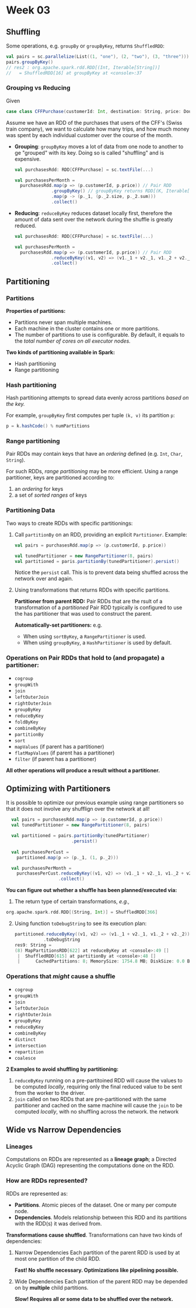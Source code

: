 # Week 03

## Shuffling

Some operations, e.g. `groupBy` or `groupByKey`, returns `ShuffledRDD`:

```scala
val pairs = sc.parallelize(List((1, "one"), (2, "two"), (3, "three")))
pairs.groupByKey()
// res2 : org.apache.spark.rdd.RDD[(Int, Iterable[String])]
//   = ShuffledRDD[16] at groupByKey at <console>:37
```

### Grouping vs Reducing

Given

```scala
case class CFFPurchase(customerId: Int, destination: String, price: Double)
```

Assume we have an RDD of the purchases that users of the CFF's (Swiss train
company), we want to calculate how many trips, and how much money was spent by
each individual customer over the course of the month.

- **Grouping**: `groupByKey` moves a lot of data from one node to another to
  ge "grouped" with its key. Doing so is called "shuffling" and is expensive.

  ```scala
  val purchasesRdd: RDD[CFFPurchase] = sc.textFile(...)

  val purchasesPerMonth =
    purchasesRdd.map(p => (p.customerId, p.price)) // Pair RDD
                .groupByKey() // groupByKey returns RDD[(K, Iterable[V])]
                .map(p -> (p._1, (p._2.size, p._2.sum)))
                .collect()
  ```

- **Reducing**: `reduceByKey` reduces dataset locally first, therefore the
  amount of data sent over the network during the shuffle is greatly reduced.

  ```scala
  val purchasesRdd: RDD[CFFPurchase] = sc.textFile(...)

  val purchasesPerMonth =
    purchasesRdd.map(p => (p.customerId, p.price)) // Pair RDD
                .reduceByKey((v1, v2) => (v1._1 + v2._1, v1._2 + v2._2))
                .collect()
  ```

## Partitioning

### Partitions

**Properties of partitions:**
- Partitions never span multiple machines.
- Each machine in the cluster contains one or more partitions.
- The number of partitions to use is configurable. By default, it equals to
  the _total number of cores on all executor nodes._

**Two kinds of partitioning available in Spark:**
- Hash partitioning
- Range partitioning

###  Hash partitioning

Hash partitioning attempts to spread data evenly across partitions _based on
the key._

For example, `groupByKey` first computes per tuple `(k, v)` its partition `p`:

```scala
p = k.hashCode() % numPartitions
```

### Range partitioning

Pair RDDs may contain keys that have an _ordering_ defined (e.g. `Int`,
`Char`, `String`).

For such RDDs, _range partitioning_ may be more efficient. Using a range
partitioner, keys are partitioned according to:
1. an _ordering_ for keys
2. a set of _sorted ranges_ of keys

### Partitioning Data

Two ways to create RDDs with specific partitionings:

1. Call `partitionBy` on an RDD, providing an explicit `Partitioner`.
   Example:
   
   ```scala
   val pairs = purchasesRdd.map(p => (p.customerId, p.price))

   val tunedPartitioner = new RangePartitioner(8, pairs)
   val partitioned = paris.partitionBy(tunedPartitioner).persist()
   ```
   
   Notice the `persist` call. This is to prevent data being shuffled across
   the network over and again.
2. Using transformations that returns RDDs with specific partitions.

   **Partitioner from parent RDD:**
   Pair RDDs that are the rsult of a transformation of a _partitioned_ Pair
   RDD typically is configured to use the has partitioner that was used to
   construct the parent.

   **Automatically-set partitioners:**
   e.g.
   - When using `sortByKey`, a `RangePartitioner` is used.
   - When using `groupByKey`, a `HashPartitioner` is used by default.

### Operations on Pair RDDs that hold to (and propagate) a partitioner:

- `cogroup`
- `groupWith`
- `join`
- `leftOuterJoin`
- `rightOuterJoin`
- `groupByKey`
- `reduceByKey`
- `foldByKey`
- `combineByKey`
- `partitionBy`
- `sort`
- `mapValues` (if parent has a partitioner)
- `flatMapValues` (if parent has a partitioner)
- `filter` (if parent has a partitioner)

**All other operations will produce a result without a partitioner.**

## Optimizing with Partitioners

It is possible to optimize our previous example using range partitioners so
that it does not involve any shufflign over the network at all!

```scala
  val pairs = purchasesRdd.map(p => (p.customerId, p.price))
  val tunedPartitioner = new RangePartitioner(8, pairs)

  val partitioned = pairs.partitionBy(tunedPartitioner)
                         .persist()
                         
  val purchasesPerCust =
    partitioned.map(p => (p._1, (1, p._2)))

  val purchasesPerMonth =
    purchasesPerCust.reduceByKey((v1, v2) => (v1._1 + v2._1, v1._2 + v2._2))
                    .collect()
```

**You can figure out whether a shuffle has been planned/executed via:**
1. The return type of certain transformations, _e.g.,_

  ```scala
  org.apache.spark.rdd.RDD[(String, Int)] = ShuffledRDD[366]
  ```

2. Using function `toDebugString` to see its execution plan:

   ```scala
   partitioned.reduceByKey((v1, v2) => (v1._1 + v2._1, v1._2 + v2._2))
              .toDebugString
   res9: String =
   (8) MapPartitionsRDD[622] at reduceByKey at <console>:49 []
    |  ShuffledRDD[615] at partitionBy at <console>:48 []
    |      CachedPartitions: 8; MemorySize: 1754.8 MB; DiskSize: 0.0 B
   ```

### Operations that _might_ cause a shuffle

- `cogroup`
- `groupWith`
- `join`
- `leftOuterJoin`
- `rightOuterJoin`
- `groupByKey`
- `reduceByKey`
- `combineByKey`
- `distinct`
- `intersection`
- `repartition`
- `coalesce`

**2 Examples to avoid shuffling by partitioning:**
1. `reduceByKey` running on a pre-partitoined RDD will cause the values to be
   computed _locally_, requiring only the final reduced value to be sent from
   the worker to the driver.
2. `join` called on two RDDs that are pre-partitioned with the same
   partitioner and cached on the same machine will cause the `join` to be
   computed _locally_, with no shuffling across the network.
   the network

## Wide vs Narrow Dependencies

### Lineages

Computations on RDDs are represented as a **lineage graph**; a Directed
Acyclic Graph (DAG) representing the computations done on the RDD.

### How are RDDs represented?

RDDs are represented as:
- **Partitions**. Atomic pieces of the dataset. One or many per compute node.
- **Dependencies**. Models relationship between this RDD and its partitions
  with the RDD(s) it was derived from.

**Transformations cause shuffled**. Transformations can have two kinds of
dependencies:

1. Narrow Dependencies
   Each partition of the parent RDD is used by at most one partition of the
   child RDD.

   **Fast! No shuffle necessary. Optimizations like pipelining possible.**

2. Wide Dependencies
   Each partition of the parent RDD may be depended on by **multiple** child
   partitions. 

   **Slow! Requires all or some data to be shuffled over the network.**
